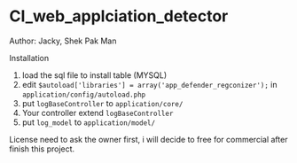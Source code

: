 # CI_web_applciation_detector
Author: Jacky, Shek Pak Man 

Installation

1. load the sql file to install table (MYSQL)
2. edit `$autoload['libraries'] = array('app_defender_regconizer');` in `application/config/autoload.php`
3. put `logBaseController` to `application/core/`
4. Your controller extend `logBaseController`
5. put `log_model` to `application/model/`


License need to ask the owner first, i will decide to free for commercial after finish this project.


